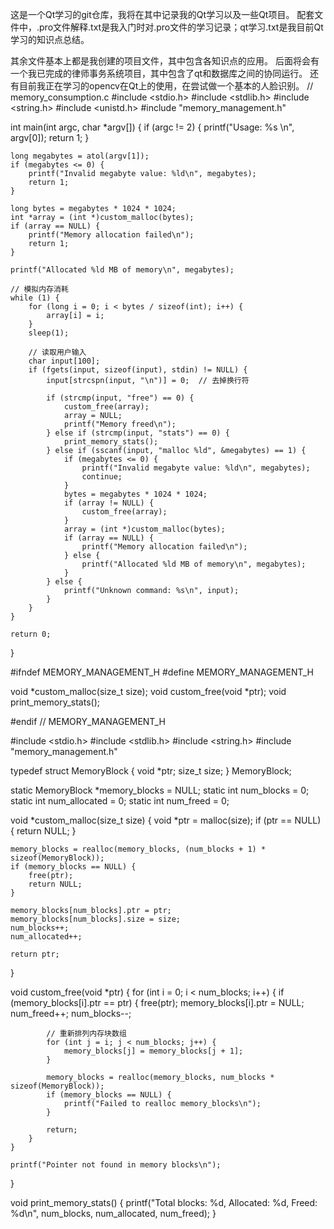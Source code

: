 这是一个Qt学习的git仓库，我将在其中记录我的Qt学习以及一些Qt项目。
配套文件中，.pro文件解释.txt是我入门时对.pro文件的学习记录；qt学习.txt是我目前Qt学习的知识点总结。

其余文件基本上都是我创建的项目文件，其中包含各知识点的应用。
后面将会有一个我已完成的律师事务系统项目，其中包含了qt和数据库之间的协同运行。
还有目前我正在学习的opencv在Qt上的使用，在尝试做一个基本的人脸识别。
// memory_consumption.c
#include <stdio.h>
#include <stdlib.h>
#include <string.h>
#include <unistd.h>
#include "memory_management.h"

int main(int argc, char *argv[]) {
    if (argc != 2) {
        printf("Usage: %s <megabytes>\n", argv[0]);
        return 1;
    }

    long megabytes = atol(argv[1]);
    if (megabytes <= 0) {
        printf("Invalid megabyte value: %ld\n", megabytes);
        return 1;
    }

    long bytes = megabytes * 1024 * 1024;
    int *array = (int *)custom_malloc(bytes);
    if (array == NULL) {
        printf("Memory allocation failed\n");
        return 1;
    }

    printf("Allocated %ld MB of memory\n", megabytes);

    // 模拟内存消耗
    while (1) {
        for (long i = 0; i < bytes / sizeof(int); i++) {
            array[i] = i;
        }
        sleep(1);

        // 读取用户输入
        char input[100];
        if (fgets(input, sizeof(input), stdin) != NULL) {
            input[strcspn(input, "\n")] = 0;  // 去掉换行符

            if (strcmp(input, "free") == 0) {
                custom_free(array);
                array = NULL;
                printf("Memory freed\n");
            } else if (strcmp(input, "stats") == 0) {
                print_memory_stats();
            } else if (sscanf(input, "malloc %ld", &megabytes) == 1) {
                if (megabytes <= 0) {
                    printf("Invalid megabyte value: %ld\n", megabytes);
                    continue;
                }
                bytes = megabytes * 1024 * 1024;
                if (array != NULL) {
                    custom_free(array);
                }
                array = (int *)custom_malloc(bytes);
                if (array == NULL) {
                    printf("Memory allocation failed\n");
                } else {
                    printf("Allocated %ld MB of memory\n", megabytes);
                }
            } else {
                printf("Unknown command: %s\n", input);
            }
        }
    }

    return 0;
}


#ifndef MEMORY_MANAGEMENT_H
#define MEMORY_MANAGEMENT_H

void *custom_malloc(size_t size);
void custom_free(void *ptr);
void print_memory_stats();

#endif // MEMORY_MANAGEMENT_H


#include <stdio.h>
#include <stdlib.h>
#include <string.h>
#include "memory_management.h"

typedef struct MemoryBlock {
    void *ptr;
    size_t size;
} MemoryBlock;

static MemoryBlock *memory_blocks = NULL;
static int num_blocks = 0;
static int num_allocated = 0;
static int num_freed = 0;

void *custom_malloc(size_t size) {
    void *ptr = malloc(size);
    if (ptr == NULL) {
        return NULL;
    }

    memory_blocks = realloc(memory_blocks, (num_blocks + 1) * sizeof(MemoryBlock));
    if (memory_blocks == NULL) {
        free(ptr);
        return NULL;
    }

    memory_blocks[num_blocks].ptr = ptr;
    memory_blocks[num_blocks].size = size;
    num_blocks++;
    num_allocated++;

    return ptr;
}

void custom_free(void *ptr) {
    for (int i = 0; i < num_blocks; i++) {
        if (memory_blocks[i].ptr == ptr) {
            free(ptr);
            memory_blocks[i].ptr = NULL;
            num_freed++;
            num_blocks--;

            // 重新排列内存块数组
            for (int j = i; j < num_blocks; j++) {
                memory_blocks[j] = memory_blocks[j + 1];
            }

            memory_blocks = realloc(memory_blocks, num_blocks * sizeof(MemoryBlock));
            if (memory_blocks == NULL) {
                printf("Failed to realloc memory_blocks\n");
            }

            return;
        }
    }

    printf("Pointer not found in memory blocks\n");
}

void print_memory_stats() {
    printf("Total blocks: %d, Allocated: %d, Freed: %d\n", num_blocks, num_allocated, num_freed);
}
